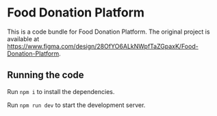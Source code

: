 
  # Food Donation Platform

  This is a code bundle for Food Donation Platform. The original project is available at https://www.figma.com/design/28OfYO6ALkNWpfTaZGpaxK/Food-Donation-Platform.

  ## Running the code

  Run `npm i` to install the dependencies.

  Run `npm run dev` to start the development server.
  